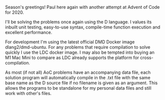 Season's greetings! Paul here again with another attempt at Advent of Code for 2020.

I'll be solving the problems once again using the D language. I values its inbuilt unit
testing, easy-to-use syntax, compile-time function execution and excellent performance.

For development I'm using the latest official DMD Docker image dlang2/dmd-ubuntu. For
any problems that require compilation to solve quickly I use the LDC docker image. I may
also be tempted into buying an M1 Mac Mini to compare as LDC already supports the platform
for cross-compilation.

As most (if not all) AoC problems have an accompanying data file, each solution program will
automatically compile in the .txt file with the same base name as the D source file if no
filename is given as an argument. This allows the programs to be standalone for my personal
data files and still work with other's files.
